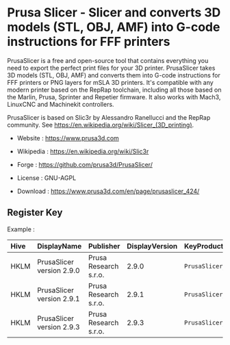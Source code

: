 # Prusa Slicer - Slicer and converts 3D models (STL, OBJ, AMF) into G-code instructions for FFF printers

PrusaSlicer is a free and open-source tool that contains everything you
need to export the perfect print files for your 3D printer.
PrusaSlicer takes 3D models (STL, OBJ, AMF) and converts them into G-code
instructions for FFF printers or PNG layers for mSLA 3D printers. It's
compatible with any modern printer based on the RepRap toolchain, including all
those based on the Marlin, Prusa, Sprinter and Repetier firmware. It also works
with Mach3, LinuxCNC and Machinekit controllers.

PrusaSlicer is based on Slic3r by Alessandro Ranellucci and the RepRap community.
See https://en.wikipedia.org/wiki/Slicer_(3D_printing).

* Website : https://www.prusa3d.com
* Wikipedia : https://en.wikipedia.org/wiki/Slic3r
* Forge : https://github.com/prusa3d/PrusaSlicer/
* License : GNU-AGPL

* Download : https://www.prusa3d.com/en/page/prusaslicer_424/


## Register Key

Example :

 | Hive | DisplayName | Publisher | DisplayVersion | KeyProduct | UninstallExe |
 |:---- |:----------- |:--------- |:-------------- |:---------- |:------------ |
 | HKLM | PrusaSlicer version 2.9.0 | Prusa Research s.r.o. | 2.9.0 | `PrusaSlicer_is1` | `C:\Program Files\Prusa3D\PrusaSlicer\uninstall.bat` |
 | HKLM | PrusaSlicer version 2.9.1 | Prusa Research s.r.o. | 2.9.1 | `PrusaSlicer_is1` | `C:\Program Files\Prusa3D\PrusaSlicer\uninstall.bat` |
 | HKLM | PrusaSlicer version 2.9.3 | Prusa Research s.r.o. | 2.9.3 | `PrusaSlicer_is1` | `C:\Program Files\Prusa3D\PrusaSlicer\uninstall.bat` |
